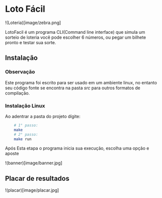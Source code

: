 # Loto Fácil

!(Loteria)[image/zebra.png]

LotoFacil é um programa CLI(Command line interface) que simula um sorteio de loteria
você pode escolher 6 números, ou pegar um bilhete pronto e testar sua sorte.

## Instalação

### Observação 
Este programa foi escrito para ser usado em um ambiente linux, no entanto seu código fonte
se encontra na pasta *src* para outros formatos de compilação.


### Instalação Linux

Ao adentrar a pasta do projeto dígite:

``` bash
    # 1° passo:
    make
    # 2° passo:
    make run
```

Após Esta etapa o programa inicia sua execução, escolha uma opção e aposte

!(banner)[image/banner.jpg]

## Placar de resultados

!(placar)[image/placar.jpg]
